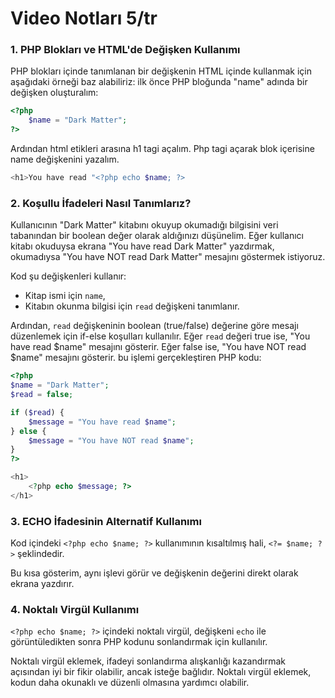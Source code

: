 # Video Notları 5/tr

### 1. PHP Blokları ve HTML'de Değişken Kullanımı
PHP blokları içinde tanımlanan bir değişkenin HTML içinde kullanmak için aşağıdaki örneği baz alabiliriz:
ilk önce PHP bloğunda "name" adında bir değişken oluşturalım:

```php
<?php 
    $name = "Dark Matter";
?>
```

Ardından html etikleri arasına h1 tagi açalım.
Php tagi açarak blok içerisine name değişkenini yazalım.

```php
<h1>You have read "<?php echo $name; ?>
```

### 2. Koşullu İfadeleri Nasıl Tanımlarız? 

Kullanıcının "Dark Matter" kitabını okuyup okumadığı bilgisini veri tabanından bir boolean değer olarak aldığınızı düşünelim. Eğer kullanıcı kitabı okuduysa ekrana "You have read Dark Matter" yazdırmak, okumadıysa "You have NOT read Dark Matter" mesajını göstermek istiyoruz.

Kod şu değişkenleri kullanır:
- Kitap ismi için `name`,
- Kitabın okunma bilgisi için `read` değişkeni tanımlanır.

Ardından, `read` değişkeninin boolean (true/false) değerine göre mesajı düzenlemek için if-else koşulları kullanılır. Eğer `read` değeri true ise, "You have read $name" mesajını gösterir. Eğer false ise, "You have NOT read $name" mesajını gösterir. bu işlemi gerçekleştiren PHP kodu:

```php
<?php
$name = "Dark Matter";
$read = false;

if ($read) {
    $message = "You have read $name";
} else {
    $message = "You have NOT read $name";
}
?>

<h1>
    <?php echo $message; ?>
</h1>
```

### 3. ECHO İfadesinin Alternatif Kullanımı

Kod içindeki `<?php echo $name; ?>` kullanımının kısaltılmış hali, `<?= $name; ?>` şeklindedir. 

Bu kısa gösterim, aynı işlevi görür ve değişkenin değerini direkt olarak ekrana yazdırır.

### 4. Noktalı Virgül Kullanımı

`<?php echo $name; ?>` içindeki noktalı virgül, değişkeni `echo` ile görüntüledikten sonra PHP kodunu sonlandırmak için kullanılır. 

Noktalı virgül eklemek, ifadeyi sonlandırma alışkanlığı kazandırmak açısından iyi bir fikir olabilir, ancak isteğe bağlıdır. Noktalı virgül eklemek, kodun daha okunaklı ve düzenli olmasına yardımcı olabilir.

